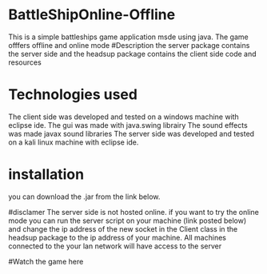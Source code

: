 # BattleShipOnline-Offline
This is a simple battleships game application msde using java. The game offfers offline and online mode 
#Description 
the server package contains the server side and the headsup package contains the client side code and resources

# Technologies used
The client side was developed and tested on a windows machine with eclipse ide. 
The gui was made with java.swing librairy 
The sound effects was made javax sound libraries 
The server side was developed and tested on a kali linux machine with eclipse ide.

# installation 
you can download the .jar from the link below. 

#disclamer 
The server side is not hosted online. if you want to try the online mode you can run the server script on your machine (link posted below) and change the ip address of the 
new socket in the Client class in the headsup package to the ip address of your machine. All machines connected to the your lan network will have access to the server

#Watch the game here

